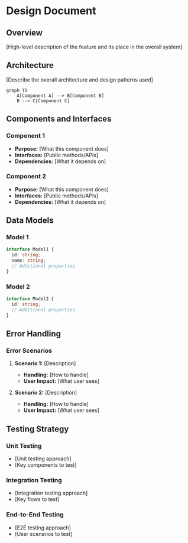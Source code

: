 # Design Document

## Overview

[High-level description of the feature and its place in the overall system]

## Architecture

[Describe the overall architecture and design patterns used]

```mermaid
graph TD
    A[Component A] --> B[Component B]
    B --> C[Component C]
```

## Components and Interfaces

### Component 1
- **Purpose:** [What this component does]
- **Interfaces:** [Public methods/APIs]
- **Dependencies:** [What it depends on]

### Component 2
- **Purpose:** [What this component does]
- **Interfaces:** [Public methods/APIs]
- **Dependencies:** [What it depends on]

## Data Models

### Model 1
```typescript
interface Model1 {
  id: string;
  name: string;
  // Additional properties
}
```

### Model 2
```typescript
interface Model2 {
  id: string;
  // Additional properties
}
```

## Error Handling

### Error Scenarios
1. **Scenario 1:** [Description]
   - **Handling:** [How to handle]
   - **User Impact:** [What user sees]

2. **Scenario 2:** [Description]
   - **Handling:** [How to handle]
   - **User Impact:** [What user sees]

## Testing Strategy

### Unit Testing
- [Unit testing approach]
- [Key components to test]

### Integration Testing
- [Integration testing approach]
- [Key flows to test]

### End-to-End Testing
- [E2E testing approach]
- [User scenarios to test]
